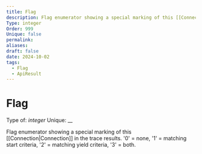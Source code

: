 ```yaml
---
title: Flag
description: Flag enumerator showing a special marking of this [[Connection|Connection]] in the trace results. '0' = none, '1' = matching start criteria, '2' = matching yield criteria, '3' = both.
Type: integer
Order: 999
Unique: false
permalink: 
aliases: 
draft: false
date: 2024-10-02
tags:
  - Flag
  - ApiResult
---
```

# Flag

Type of: _integer_
Unique: __

Flag enumerator showing a special marking of this [[Connection|Connection]] in the trace results. '0' = none, '1' = matching start criteria, '2' = matching yield criteria, '3' = both.

